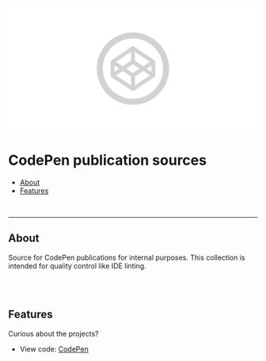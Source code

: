 ![CodePens](teaser.png)

# CodePen publication sources

- [About](#about)
- [Features](#features)

<br>

---

## About

Source for CodePen publications for internal purposes.
This collection is intended for quality control like IDE linting.

<br><br>

## Features

Curious about the projects?

- View code: [CodePen](https://codepen.io/TheRemoteCoder)
